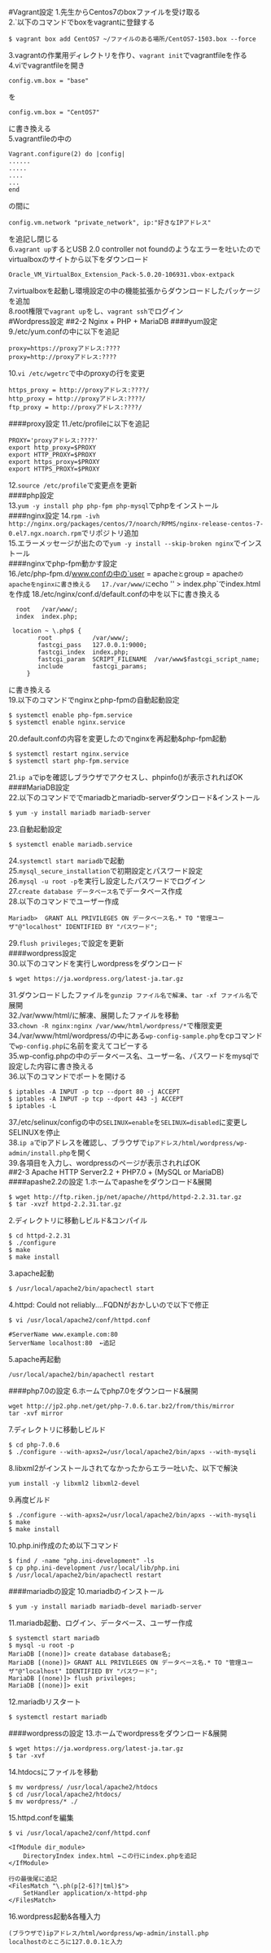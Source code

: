 #Vagrant設定
1.先生からCentos7のboxファイルを受け取る  
2.`以下のコマンドでboxをvagrantに登録する  
~~~~
$ vagrant box add CentOS7 ~/ファイルのある場所/CentOS7-1503.box --force
~~~~
3.vagrantの作業用ディレクトリを作り、`vagrant init`でvagrantfileを作る  
4.viでvagrantfileを開き
~~~~
config.vm.box = "base"
~~~~~
を
~~~~
config.vm.box = "CentOS7"
~~~~
に書き換える  
5.vagrantfileの中の
~~~~
Vagrant.configure(2) do |config|
......
.....
....
...
end
~~~~
の間に
~~~~
config.vm.network "private_network", ip:"好きなIPアドレス"
~~~~
を追記し閉じる  
6.`vagrant up`するとUSB 2.0 controller not foundのようなエラーを吐いたのでvirtualboxのサイトから以下をダウンロード
~~~~
Oracle_VM_VirtualBox_Extension_Pack-5.0.20-106931.vbox-extpack
~~~~
7.virtualboxを起動し環境設定の中の機能拡張からダウンロードしたパッケージを追加  
8.root権限で`vagrant up`をし、`vagrant ssh`でログイン  
#Wordpress設定
##2-2 Nginx + PHP + MariaDB
####yum設定
9./etc/yum.confの中に以下を追記  
~~~~
proxy=https://proxyアドレス:????
proxy=http://proxyアドレス:????
~~~~
10.`vi /etc/wgetrc`で中のproxyの行を変更  
~~~~
https_proxy = http://proxyアドレス:????/
http_proxy = http://proxyアドレス:????/
ftp_proxy = http://proxyアドレス:????/
~~~~
####proxy設定
11./etc/profileに以下を追記  
~~~~
PROXY='proxyアドレス:????'
export http_proxy=$PROXY
export HTTP_PROXY=$PROXY
export https_proxy=$PROXY
export HTTPS_PROXY=$PROXY
~~~~
12.`source /etc/profile`で変更点を更新  
####php設定  
13.`yum -y install php php-fpm php-mysql`でphpをインストール  
####nginx設定
14.`rpm -ivh http://nginx.org/packages/centos/7/noarch/RPMS/nginx-release-centos-7-0.el7.ngx.noarch.rpm`でリポジトリ追加  
15.エラーメッセージが出たので`yum -y install --skip-broken nginx`でインストール  
####nginxでphp-fpm動かす設定  
16./etc/php-fpm.d/www.confの中の`user = apache`と`group = apache`のapacheをnginxに書き換える  
17./var/www/に`echo '<?php echo phpinfo(); ?>' > index.php`でindex.htmlを作成
18./etc/nginx/conf.d/default.confの中を以下に書き換える
~~~~
  root   /var/www/;
  index  index.php;

 location ~ \.php$ {   
        root           /var/www/;  
        fastcgi_pass   127.0.0.1:9000;  
        fastcgi_index  index.php;  
        fastcgi_param  SCRIPT_FILENAME  /var/www$fastcgi_script_name;  
        include        fastcgi_params;  
     }
~~~~  
に書き換える  
19.以下のコマンドでnginxとphp-fpmの自動起動設定  
~~~~
$ systemctl enable php-fpm.service
$ systemctl enable nginx.service
~~~~
20.default.confの内容を変更したのでnginxを再起動&php-fpm起動  
~~~~
$ systemctl restart nginx.service  
$ systemctl start php-fpm.service  
~~~~
21.`ip a`でipを確認しブラウザでアクセスし、phpinfo()が表示されればOK  
####MariaDB設定  
22.以下のコマンドででmariadbとmariadb-serverダウンロード&インストール  
~~~~
$ yum -y install mariadb mariadb-server
~~~~
23.自動起動設定  
~~~~
$ systemctl enable mariadb.service
~~~~
24.`systemctl start mariadb`で起動  
25.`mysql_secure_installation`で初期設定とパスワード設定  
26.`mysql -u root -p`を実行し設定したパスワードでログイン  
27.`create database データベース名`でデータベース作成  
28.以下のコマンドでユーザー作成  
~~~~
Mariadb>  GRANT ALL PRIVILEGES ON データベース名.* TO "管理ユーザ"@"localhost" IDENTIFIED BY "パスワード";
~~~~
29.`flush privileges;`で設定を更新  
####wordpress設定  
30.以下のコマンドを実行しwordpressをダウンロード  
~~~~
$ wget https://ja.wordpress.org/latest-ja.tar.gz
~~~~
31.ダウンロードしたファイルを`gunzip ファイル名で解凍`、`tar -xf ファイル名`で展開  
32./var/www/html/に解凍、展開したファイルを移動  
33.`chown -R nginx:nginx /var/www/html/wordpress/*`で権限変更  
34./var/www/html/wordpress/の中にある`wp-config-sample.php`をcpコマンドで`wp-config.php`に名前を変えてコピーする  
35.wp-config.phpの中のデータベース名、ユーザー名、パスワードをmysqlで設定した内容に書き換える  
36.以下のコマンドでポートを開ける  
~~~~
$ iptables -A INPUT -p tcp --dport 80 -j ACCEPT  
$ iptables -A INPUT -p tcp --dport 443 -j ACCEPT  
$ iptables -L  
~~~~  
37./etc/selinux/configの中の`SELINUX=enable`を`SELINUX=disabled`に変更しSELINUXを停止  
38.`ip a`でipアドレスを確認し、ブラウザで`ipアドレス/html/wordpress/wp-admin/install.php`を開く  
39.各項目を入力し、wordpressのページが表示されればOK  
##2-3 Apache HTTP Server2.2 + PHP7.0 + (MySQL or MariaDB)
####apashe2.2の設定
1.ホームでapasheをダウンロード&展開  
~~~~
$ wget http://ftp.riken.jp/net/apache//httpd/httpd-2.2.31.tar.gz
$ tar -xvzf httpd-2.2.31.tar.gz
~~~~
2.ディレクトリに移動しビルド&コンパイル  
~~~~
$ cd httpd-2.2.31
$ ./configure
$ make
$ make install
~~~~
3.apache起動  
~~~~
$ /usr/local/apache2/bin/apachectl start
~~~~
4.httpd: Could not reliably....FQDNがおかしいので以下で修正  
~~~~
$ vi /usr/local/apache2/conf/httpd.conf

#ServerName www.example.com:80  
ServerName localhost:80  ←追記  
~~~~
5.apache再起動  
~~~~
/usr/local/apache2/bin/apachectl restart
~~~~
####php7.0の設定
6.ホームでphp7.0をダウンロード&展開  
~~~~
wget http://jp2.php.net/get/php-7.0.6.tar.bz2/from/this/mirror
tar -xvf mirror
~~~~
7.ディレクトリに移動しビルド  
~~~~
$ cd php-7.0.6
$ ./configure --with-apxs2=/usr/local/apache2/bin/apxs --with-mysqli
~~~~
8.libxml2がインストールされてなかったからエラー吐いた、以下で解決  
~~~~
yum install -y libxml2 libxml2-devel
~~~~
9.再度ビルド  
~~~~
$ ./configure --with-apxs2=/usr/local/apache2/bin/apxs --with-mysqli
$ make
$ make install
~~~~
10.php.ini作成のため以下コマンド  
~~~~
$ find / -name "php.ini-development" -ls
$ cp php.ini-development /usr/local/lib/php.ini
$ /usr/local/apache2/bin/apachectl restart
~~~~
####mariadbの設定
10.mariadbのインストール  
~~~~
$ yum -y install mariadb mariadb-devel mariadb-server
~~~~
11.mariadb起動、ログイン、データベース、ユーザー作成  
~~~~
$ systemctl start mariadb
$ mysql -u root -p
MariaDB [(none)]> create database database名;
MariaDB [(none)]> GRANT ALL PRIVILEGES ON データベース名.* TO "管理ユーザ"@"localhost" IDENTIFIED BY "パスワード"; 
MariaDB [(none)]> flush privileges;
MariaDB [(none)]> exit
~~~~
12.mariadbリスタート  
~~~~
$ systemctl restart mariadb
~~~~
####wordpressの設定
13.ホームでwordpressをダウンロード&展開  
~~~~
$ wget https://ja.wordpress.org/latest-ja.tar.gz
$ tar -xvf 
~~~~
14.htdocsにファイルを移動  
~~~~
$ mv wordpress/ /usr/local/apache2/htdocs
$ cd /usr/local/apache2/htdocs/
$ mv wordpress/* ./
~~~~
15.httpd.confを編集  
~~~~
$ vi /usr/local/apache2/conf/httpd.conf

<IfModule dir_module>
    DirectoryIndex index.html ←この行にindex.phpを追記
</IfModule>

行の最後尾に追記
<FilesMatch "\.ph(p[2-6]?|tml)$">
    SetHandler application/x-httpd-php
</FilesMatch>
~~~~
16.wordpress起動&各種入力  
~~~~
(ブラウザで)ipアドレス/html/wordpress/wp-admin/install.php
localhostのところに127.0.0.1と入力
~~~~
